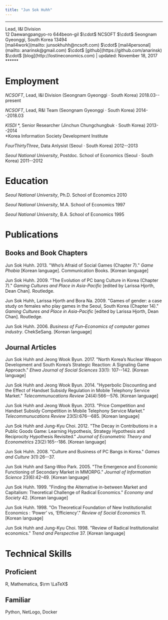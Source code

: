 ```yaml
---
title: "Jun Sok Huhh"
---
```


*****
<div id = "vtight"> 
Lead, I&I Division </br>
12 Daewangpangyo-ro 644beon-gil $\cdot$ NCSOFT $\cdot$ Seongnam Gyeonggi, South Korea 13494 </br>
[mail4work](mailto: junsokhuhh@ncsoft.com) $\cdot$
[mail4personal](mailto: anarinsk@gmail.com) $\cdot$
[github](https://github.com/anarinsk) $\cdot$
[blog](http://lostineconomics.com) 
&vert; updated: November 18, 2017 </br>
</div>
******


# Employment

*NCSOFT*, Lead, I&I Division (Seongnam Gyeonggi $\cdot$ South Korea) 2018.03--present 

*NCSOFT*, Lead, R&I Team (Seongnam Gyeonggi $\cdot$ South Korea) 2014--2018.03

*KISDI* \*, Senior Researcher (Jinchun Chungchungbuk $\cdot$ South Korea) 2013--2014 <br />
*Korea Information Society Development Institute

*FourThirtyThree*, Data Anlysist (Seoul $\cdot$ South Korea) 2012--2013

*Seoul National University*, Postdoc. School of Economics (Seoul $\cdot$ South Korea) 2011--2012

# Education

*Seoul National University*, Ph.D. School of Economics 2010

*Seoul National University*, M.A. School of Economics 1997 

*Seoul National University*, B.A. School of Economics 1995

# Publications

## Books and Book Chapters 

Jun Sok Huhh. 2013. "Who’s Afraid of Social Games (Chapter 7)." *Game Phobia* [Korean language]. Communication Books. [Korean language]

Jun Sok Huhh. 2009. "The Evolution of PC bang Culture in Korea (Chapter 7)." *Gaming Cultures and Place in Asia-Pacific* [edited by Larissa Hjorth, Dean Chan]. Routledge.

Jun Sok Huhh, Larissa Hjorth and Bora Na. 2009. "Games of gender: a case study on females who play games in the Seoul, South Korea (Chapter 14)." *Gaming Cultures and Place in Asia-Pacific* [edited by Larissa Hjorth, Dean Chan]. Routledge.

Jun Sok Huhh. 2006. *Business of Fun–Economics of computer games industry*. ChekSeSang. [Korean language]

## Journal Articles

Jun Sok Huhh and Jeong Wook Byun. 2017. "North Korea’s Nuclear Weapon Development and South Korea’s Strategic Reaction: A Signaling Game Approach." *Ehwa Journal of Social Sciences* 33(1): 107--142. [Korean language]

Jun Sok Huhh and Jeong Wook Byun. 2014. "Hyperbolic Discounting and the Effect of Handset Subsidy Regulation in Mobile Telephony Service Market." *Telecommunucations Review* 24(4):566--576. [Korean language]

Jun Sok Huhh and Jeong Wook Byun. 2013. "Price Competition and Handset Subsidy Competition in Mobile Telephony Service Market." *Telecommunucations Review* 23(5):676--685. [Korean language]

Jun Sok Huhh and Jung-Kyu Choi. 2012. "The Decay in Contributions in a Public Goods Game: Learning Hypothesis, Strategy Hypothesis and Reciprocity Hypothesis Revisited." *Journal of Econometric Theory and Econometrics* 23(2):165--186. [Korean language]

Jun Sok Huhh. 2008. "Culture and Business of PC Bangs in Korea." *Games and Culture* 3(1):26--37.

Jun Sok Huhh and Sang-Woo Park. 2005. "The Emergence and Economic Functioning of Secondary Market in MMORPG." *Journal of Information Science* 23(6):42–49. [Korean language]

Jun Sok Huhh. 1999. "Finding the Alternative in-between Market and Capitalism: Theoretical Challenge of Radical Economics." *Economy and Society* 42. [Korean language]

Jun Sok Huhh. 1998. "On Theoretical Foundation of New Institutionalist Economics : ‘Power’ vs, ‘Efficiency’." *Review of Social Economics* 11. [Korean language]

Jun Sok Huhh and Jung-Kyu Choi. 1998. "Review of Radical Institutionalist economics." *Trend and Perspective* 37. [Korean language]

# Technical Skills 

## Proficient
R, Mathematica, $\rm \LaTeX$

## Familiar
Python, NetLogo, Docker
